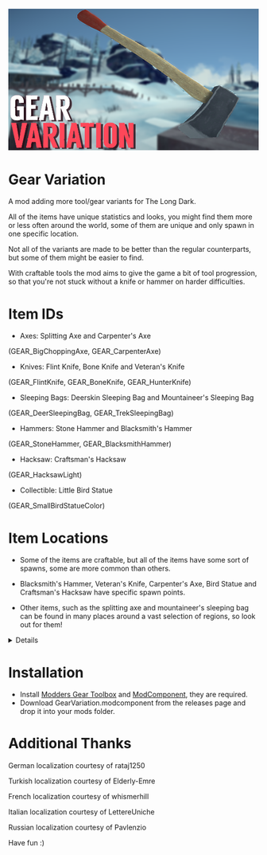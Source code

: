 
![Title Screenshot](https://github.com/DemonBunnyBon/TLD-Gear-Variation/blob/main/screenshots/scr01.png)
# Gear Variation

A mod adding more tool/gear variants for The Long Dark.

All of the items have unique statistics and looks, you might find them more or less often around the world, some of them are unique and only spawn in one specific location.

Not all of the variants are made to be better than the regular counterparts, but some of them might be easier to find.

With craftable tools the mod aims to give the game a bit of tool progression, so that you're not stuck without a knife or hammer on harder difficulties.

# Item IDs

- Axes: Splitting Axe and Carpenter's Axe 

(GEAR_BigChoppingAxe, GEAR_CarpenterAxe)

- Knives: Flint Knife, Bone Knife and Veteran's Knife

(GEAR_FlintKnife, GEAR_BoneKnife, GEAR_HunterKnife)

- Sleeping Bags: Deerskin Sleeping Bag and Mountaineer's Sleeping Bag 

(GEAR_DeerSleepingBag, GEAR_TrekSleepingBag)

- Hammers: Stone Hammer and Blacksmith's Hammer

(GEAR_StoneHammer, GEAR_BlacksmithHammer)

- Hacksaw: Craftsman's Hacksaw

(GEAR_HacksawLight)

- Collectible: Little Bird Statue

(GEAR_SmallBirdStatueColor)


# Item Locations

- Some of the items are craftable, but all of the items have some sort of spawns, some are more common than others.

- Blacksmith's Hammer, Veteran's Knife, Carpenter's Axe, Bird Statue and Craftsman's Hacksaw have specific spawn points.

- Other items, such as the splitting axe and mountaineer's sleeping bag can be found in many places around a vast selection of regions, so look out for them!

<details>

## <Summary>Locations of unique items </Summary>

- Carpenter's Axe and Bird Statue are both found in the cabin with rim grill in Bleak Inlet. - perfect condition initially


- Craftsman's Hacksaw is found at the workbench in Hibernia Processing. - random condition initally


- Blacksmith's Hammer can be found at the Cook's Farm in Blackrock, laying on a tool drawer. - medium condition initially


- Veteran's Knife can be found in Pleasant Valley, near Thomson's Crossing Church, on one of the graves. - medium condition initially 

</details>


# Installation

- Install [Modders Gear Toolbox](https://github.com/Jods-Its/Modders-Gear-Toolbox/releases/) and [ModComponent](https://github.com/dommrogers/ModComponent/releases/), they are required.
- Download GearVariation.modcomponent from the releases page and drop it into your mods folder.

# Additional Thanks 

German localization courtesy of rataj1250

Turkish localization courtesy of Elderly-Emre

French localization courtesy of whismerhill

Italian localization courtesy of LettereUniche

Russian localization courtesy of Pavlenzio


Have fun :)
